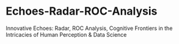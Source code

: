 # Echoes-Radar-ROC-Analysis
Innovative Echoes: Radar, ROC Analysis, Cognitive Frontiers in the Intricacies of Human Perception &amp; Data Science 
